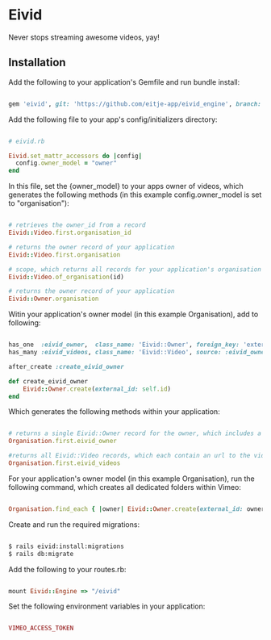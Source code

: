 # Eivid

Never stops streaming awesome videos, yay!

## Installation

Add the following to your application's Gemfile and run bundle install:

```ruby

gem 'eivid', git: 'https://github.com/eitje-app/eivid_engine', branch: 'production'

```
Add the following file to your app's config/initializers directory:

```ruby

# eivid.rb

Eivid.set_mattr_accessors do |config|
  config.owner_model = "owner"
end

```

In this file, set the {owner_model} to your apps owner of videos, which generates the following methods (in this example config.owner_model is set to "organisation"):

```ruby

# retrieves the owner_id from a record
Eivid::Video.first.organisation_id

# returns the owner record of your application
Eivid::Video.first.organisation 

# scope, which returns all records for your application's organisation
Eivid::Video.of_organisation(id)

# returns the owner record of your application
Eivid::Owner.organisation

```

Witin your application's owner model (in this example Organisation), add to following:

```ruby

has_one  :eivid_owner,  class_name: 'Eivid::Owner', foreign_key: 'external_id'
has_many :eivid_videos, class_name: 'Eivid::Video', source: :eivid_owner, foreign_key: 'owner_id'

after_create :create_eivid_owner

def create_eivid_owner
	Eivid::Owner.create(external_id: self.id)
end

```

Which generates the following methods within your application:

```ruby

# returns a single Eivid::Owner record for the owner, which includes a Vimeo folder_id
Organisation.first.eivid_owner

#returns all Eivid::Video records, which each contain an url to the video and vimeo_id
Organisation.first.eivid_videos

```

For your application's owner model (in this example Organisation), run the following command, which creates all dedicated folders within Vimeo:

```ruby

Organisation.find_each { |owner| Eivid::Owner.create(external_id: owner.id) }

```

Create and run the required migrations:

```bash

$ rails eivid:install:migrations
$ rails db:migrate

```
Add the following to your routes.rb:
```ruby

mount Eivid::Engine => "/eivid"

```
Set the following environment variables in your application:
```ruby

VIMEO_ACCESS_TOKEN

```

